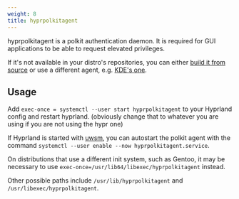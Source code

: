 ```yaml
---
weight: 8
title: hyprpolkitagent
---
```


hyprpolkitagent is a polkit authentication daemon. It is required for GUI applications to
be able to request elevated privileges.

If it's not available in your distro's repositories, you can either [build it from source](https://github.com/hyprwm/hyprpolkitagent)
or use a different agent, e.g. [KDE's one](https://github.com/KDE/polkit-kde-agent-1/).

## Usage

Add `exec-once = systemctl --user start hyprpolkitagent` to your Hyprland config and restart hyprland.
(obviously change that to whatever you are using if you are not using the hypr one)

If Hyprland is started with [uwsm](../../Useful-Utilities/Systemd-start), you can autostart the polkit agent with the command `systemctl --user enable --now hyprpolkitagent.service`.

On distributions that use a different init system, such as Gentoo, it may be
necessary to use
`exec-once=/usr/lib64/libexec/hyprpolkitagent` instead.

Other possible paths include
`/usr/lib/hyprpolkitagent` and
`/usr/libexec/hyprpolkitagent`.
